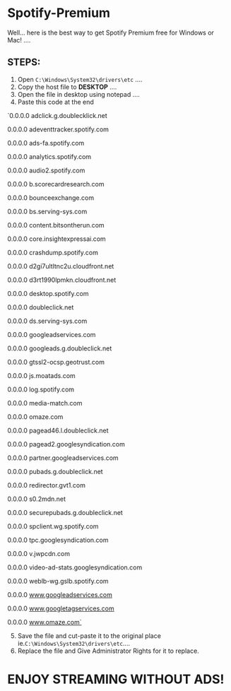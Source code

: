 # Spotify-Premium
Well... here is the best way to get Spotify Premium free for Windows or Mac!
....

## STEPS:
1. Open `C:\Windows\System32\drivers\etc` ....
2. Copy the host file to **DESKTOP**      ....
3. Open the file in desktop using notepad ....
4. Paste this code at the end


`0.0.0.0 adclick.g.doublecklick.net

0.0.0.0 adeventtracker.spotify.com

0.0.0.0 ads-fa.spotify.com

0.0.0.0 analytics.spotify.com

0.0.0.0 audio2.spotify.com

0.0.0.0 b.scorecardresearch.com

0.0.0.0 bounceexchange.com

0.0.0.0 bs.serving-sys.com

0.0.0.0 content.bitsontherun.com

0.0.0.0 core.insightexpressai.com

0.0.0.0 crashdump.spotify.com

0.0.0.0 d2gi7ultltnc2u.cloudfront.net

0.0.0.0 d3rt1990lpmkn.cloudfront.net

0.0.0.0 desktop.spotify.com

0.0.0.0 doubleclick.net

0.0.0.0 ds.serving-sys.com

0.0.0.0 googleadservices.com

0.0.0.0 googleads.g.doubleclick.net

0.0.0.0 gtssl2-ocsp.geotrust.com

0.0.0.0 js.moatads.com

0.0.0.0 log.spotify.com

0.0.0.0 media-match.com

0.0.0.0 omaze.com

0.0.0.0 pagead46.l.doubleclick.net

0.0.0.0 pagead2.googlesyndication.com

0.0.0.0 partner.googleadservices.com

0.0.0.0 pubads.g.doubleclick.net

0.0.0.0 redirector.gvt1.com

0.0.0.0 s0.2mdn.net

0.0.0.0 securepubads.g.doubleclick.net

0.0.0.0 spclient.wg.spotify.com

0.0.0.0 tpc.googlesyndication.com

0.0.0.0 v.jwpcdn.com

0.0.0.0 video-ad-stats.googlesyndication.com

0.0.0.0 weblb-wg.gslb.spotify.com

0.0.0.0 www.googleadservices.com

0.0.0.0 www.googletagservices.com

0.0.0.0 www.omaze.com`

5. Save the file and cut-paste it to the original place ie.`C:\Windows\System32\drivers\etc`....
6. Replace the file and Give Administrator Rights for it to replace.
# ENJOY STREAMING WITHOUT ADS!
